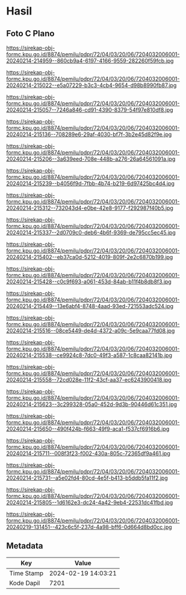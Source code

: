 # Hasil

## Foto C Plano

https://sirekap-obj-formc.kpu.go.id/8874/pemilu/pdpr/72/04/03/20/06/7204032006001-20240214-214959--860cb9a4-6197-4166-9559-282260f59fcb.jpg

https://sirekap-obj-formc.kpu.go.id/8874/pemilu/pdpr/72/04/03/20/06/7204032006001-20240214-215022--e5a07229-b3c3-4cb4-9654-d98b8990fb87.jpg

https://sirekap-obj-formc.kpu.go.id/8874/pemilu/pdpr/72/04/03/20/06/7204032006001-20240214-215057--7246a846-cd91-4390-8379-54f97e810df8.jpg

https://sirekap-obj-formc.kpu.go.id/8874/pemilu/pdpr/72/04/03/20/06/7204032006001-20240214-215136--708289e6-29af-4030-bf7f-3b2e45d82f9e.jpg

https://sirekap-obj-formc.kpu.go.id/8874/pemilu/pdpr/72/04/03/20/06/7204032006001-20240214-215206--3a639eed-708e-448b-a276-26a64561091a.jpg

https://sirekap-obj-formc.kpu.go.id/8874/pemilu/pdpr/72/04/03/20/06/7204032006001-20240214-215239--b4056f9d-7fbb-4b74-b219-6d97425bc4d4.jpg

https://sirekap-obj-formc.kpu.go.id/8874/pemilu/pdpr/72/04/03/20/06/7204032006001-20240214-215312--732043d4-e0be-42e8-9177-f292987f40b5.jpg

https://sirekap-obj-formc.kpu.go.id/8874/pemilu/pdpr/72/04/03/20/06/7204032006001-20240214-215337--2d0709c0-deb6-4b6f-9369-de795cc5ec45.jpg

https://sirekap-obj-formc.kpu.go.id/8874/pemilu/pdpr/72/04/03/20/06/7204032006001-20240214-215402--eb37ca0d-5212-4019-809f-2e2c6870b199.jpg

https://sirekap-obj-formc.kpu.go.id/8874/pemilu/pdpr/72/04/03/20/06/7204032006001-20240214-215428--c0c9f693-a061-453d-84ab-b11f4b8db8f3.jpg

https://sirekap-obj-formc.kpu.go.id/8874/pemilu/pdpr/72/04/03/20/06/7204032006001-20240214-215449--13e6abf4-8748-4aad-93ed-721553adc524.jpg

https://sirekap-obj-formc.kpu.go.id/8874/pemilu/pdpr/72/04/03/20/06/7204032006001-20240214-215516--08ce5449-de4d-4372-a09c-5e9caa77fd08.jpg

https://sirekap-obj-formc.kpu.go.id/8874/pemilu/pdpr/72/04/03/20/06/7204032006001-20240214-215538--ce9924c8-7dc0-49f3-a587-1c8caa82141b.jpg

https://sirekap-obj-formc.kpu.go.id/8874/pemilu/pdpr/72/04/03/20/06/7204032006001-20240214-215558--72cd028e-11f2-43cf-aa37-ec6243900418.jpg

https://sirekap-obj-formc.kpu.go.id/8874/pemilu/pdpr/72/04/03/20/06/7204032006001-20240214-215623--3c299328-05a0-452d-9d3b-90446d61c351.jpg

https://sirekap-obj-formc.kpu.go.id/8874/pemilu/pdpr/72/04/03/20/06/7204032006001-20240214-215650--490f424b-f663-49f9-aca1-f537cf6916b6.jpg

https://sirekap-obj-formc.kpu.go.id/8874/pemilu/pdpr/72/04/03/20/06/7204032006001-20240214-215711--008f3f23-f002-430a-805c-72365df9a461.jpg

https://sirekap-obj-formc.kpu.go.id/8874/pemilu/pdpr/72/04/03/20/06/7204032006001-20240214-215731--a5e02fd4-80cd-4e5f-b413-b5ddb5fa11f2.jpg

https://sirekap-obj-formc.kpu.go.id/8874/pemilu/pdpr/72/04/03/20/06/7204032006001-20240214-215805--1d6162e3-dc24-4a42-9eb4-22531dc41fbd.jpg

https://sirekap-obj-formc.kpu.go.id/8874/pemilu/pdpr/72/04/03/20/06/7204032006001-20240219-131451--423c6c5f-237d-4a98-bff6-0d664d8bd0cc.jpg


## Metadata

| Key        | Value               |
| ---------- | ------------------- |
| Time Stamp | 2024-02-19 14:03:21 |
| Kode Dapil | 7201                |



